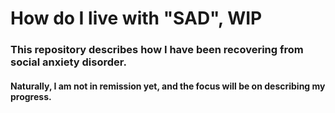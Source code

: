 # How do I live with "SAD", WIP

### This repository describes how I have been recovering from social anxiety disorder.

#### Naturally, I am not in remission yet, and the focus will be on describing my progress.